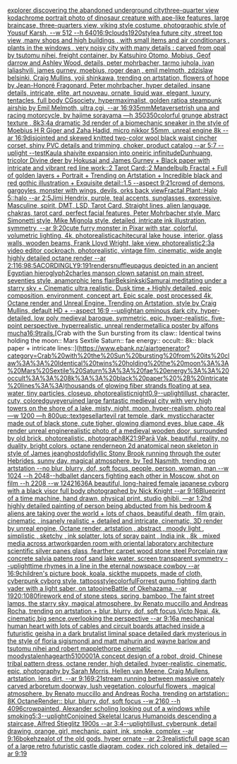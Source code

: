 [explorer discovering the abandoned underground city](https://www.ebank.nz/aiartgenerator?category=explorer%20discovering%20the%20abandoned%20underground%20city)[three-quarter view kodachrome portrait photo of dinosaur creature with ape-like features, large braincase, three-quarters view, viking style costume, photographic style of Yousuf Karsh, --w 512 --h 640](https://www.ebank.nz/aiartgenerator?category=three-quarter%20view%20kodachrome%20portrait%20photo%20of%20dinosaur%20creature%20with%20ape-like%20features%2C%20large%20braincase%2C%20three-quarters%20view%2C%20viking%20style%20costume%2C%20photographic%20style%20of%20Yousuf%20Karsh%2C%20--w%20512%20--h%20640)[16:9](https://www.ebank.nz/aiartgenerator?category=16%3A9)[clouds](https://www.ebank.nz/aiartgenerator?category=clouds)[1920](https://www.ebank.nz/aiartgenerator?category=1920)[style](https://www.ebank.nz/aiartgenerator?category=style)[a future city ,street top view ,many shops and high buildings , with small items and air conditionars , plants in the windows , very noisy city with many details : carved from opal by tsutomu nihei, freight container, by Katsuhiro Otomo, Mobius, Geof darrow and Ashley Wood, details, peter mohrbacher, tarmo juhola, ivan laliashvili, james gurney, moebius, roger dean , emil melmoth, zdzislaw belsinki, Craig Mullins, yoji shinkawa, trending on artstation, flowers of hope by Jean-Honoré Fragonard, Peter mohrbacher, hyper detailed, insane details, intricate, elite, art nouveau, ornate, liquid wax, elegant, luxury, tentacles, full body CGsociety, hypermaximalist, golden ratio](https://www.ebank.nz/aiartgenerator?category=a%20future%20city%20%2Cstreet%20top%20view%20%2Cmany%20shops%20and%20high%20buildings%20%2C%20with%20small%20items%20and%20air%20conditionars%20%2C%20plants%20in%20the%20windows%20%2C%20very%20noisy%20city%20with%20many%20details%20%3A%20carved%20from%20opal%20by%20tsutomu%20nihei%2C%20freight%20container%2C%20by%20Katsuhiro%20Otomo%2C%20Mobius%2C%20Geof%20darrow%20and%20Ashley%20Wood%2C%20details%2C%20peter%20mohrbacher%2C%20tarmo%20juhola%2C%20ivan%20laliashvili%2C%20james%20gurney%2C%20moebius%2C%20roger%20dean%20%2C%20emil%20melmoth%2C%20zdzislaw%20belsinki%2C%20Craig%20Mullins%2C%20yoji%20shinkawa%2C%20trending%20on%20artstation%2C%20flowers%20of%20hope%20by%20Jean-Honor%C3%A9%20Fragonard%2C%20Peter%20mohrbacher%2C%20hyper%20detailed%2C%20insane%20details%2C%20intricate%2C%20elite%2C%20art%20nouveau%2C%20ornate%2C%20liquid%20wax%2C%20elegant%2C%20luxury%2C%20tentacles%2C%20full%20body%20CGsociety%2C%20hypermaximalist%2C%20golden%20ratio)[a steampunk airship by Emil Melmoth, ultra,cgi, --ar 16:9](https://www.ebank.nz/aiartgenerator?category=a%20steampunk%20airship%20by%20Emil%20Melmoth%2C%20ultra%2Ccgi%2C%20--ar%2016%3A9)[35mm](https://www.ebank.nz/aiartgenerator?category=35mm)[Metaverse](https://www.ebank.nz/aiartgenerator?category=Metaverse)[trish una and racing motorcycle, by hajime sorayama —h 350](https://www.ebank.nz/aiartgenerator?category=trish%20una%20and%20racing%20motorcycle%2C%20by%20hajime%20sorayama%20%E2%80%94h%20350)[350](https://www.ebank.nz/aiartgenerator?category=350)[colorful grunge abstract texture , 8k](https://www.ebank.nz/aiartgenerator?category=colorful%20grunge%20abstract%20texture%20%2C%208k)[3:4](https://www.ebank.nz/aiartgenerator?category=3%3A4)[a dramatic 3d render of a biomechanic sneaker in the style of Moebius H R Giger and Zaha Hadid, micro nikkor 55mm, unreal engine 8k -- ar 16:9](https://www.ebank.nz/aiartgenerator?category=a%20dramatic%203d%20render%20of%20a%20biomechanic%20sneaker%20in%20the%20style%20of%20Moebius%20H%20R%20Giger%20and%20Zaha%20Hadid%2C%20micro%20nikkor%2055mm%2C%20unreal%20engine%208k%20--%20ar%2016%3A9)[disjointed and skewed knitted two-color wool black waist cincher corset, shiny PVC details and trimming, choker, product catalog --ar 5:7 --uplight --test](https://www.ebank.nz/aiartgenerator?category=disjointed%20and%20skewed%20knitted%20two-color%20wool%20black%20waist%20cincher%20corset%2C%20shiny%20PVC%20details%20and%20trimming%2C%20choker%2C%20product%20catalog%20--ar%205%3A7%20--uplight%20--test)[Kaula shaivite expansion into oneiric infinitude](https://www.ebank.nz/aiartgenerator?category=Kaula%20shaivite%20expansion%20into%20oneiric%20infinitude)[Dunhuang, tricolor Divine deer by Hokusai and James Gurney + Black paper with intricate and vibrant red line work::2 Tarot Card::2 Mandelbulb Fractal + Full of golden layers + Portrait + Trending on Artstation + Incredible black and red gothic illustration + Exquisite detail::1.5 --aspect 9:21](https://www.ebank.nz/aiartgenerator?category=Dunhuang%2C%20tricolor%20Divine%20deer%20by%20Hokusai%20and%20James%20Gurney%20%2B%20Black%20paper%20with%20intricate%20and%20vibrant%20red%20line%20work%3A%3A2%20Tarot%20Card%3A%3A2%20Mandelbulb%20Fractal%20%2B%20Full%20of%20golden%20layers%20%2B%20Portrait%20%2B%20Trending%20on%20Artstation%20%2B%20Incredible%20black%20and%20red%20gothic%20illustration%20%2B%20Exquisite%20detail%3A%3A1.5%20--aspect%209%3A21)[crowd of demons, gargoyles, monster with wings, devils, orks back view](https://www.ebank.nz/aiartgenerator?category=crowd%20of%20demons%2C%20gargoyles%2C%20monster%20with%20wings%2C%20devils%2C%20orks%20back%20view)[Fractal Plant::Halo 5::halo --ar 2:5](https://www.ebank.nz/aiartgenerator?category=Fractal%20Plant%3A%3AHalo%205%3A%3Ahalo%20--ar%202%3A5)[Jimi Hendrix, purple, teal accents, sunglasses, expressive, Masculine, spirit, DMT, LSD, Tarot Card, Straight lines, alien language, chakras, tarot card, perfect facial features, Peter Mohrbacher style, Marc Simonetti style, Mike Mignola style, detailed, intricate ink illustration, symmetry, --ar 9:20](https://www.ebank.nz/aiartgenerator?category=Jimi%20Hendrix%2C%20purple%2C%20teal%20accents%2C%20sunglasses%2C%20expressive%2C%20Masculine%2C%20spirit%2C%20DMT%2C%20LSD%2C%20Tarot%20Card%2C%20Straight%20lines%2C%20alien%20language%2C%20chakras%2C%20tarot%20card%2C%20perfect%20facial%20features%2C%20Peter%20Mohrbacher%20style%2C%20Marc%20Simonetti%20style%2C%20Mike%20Mignola%20style%2C%20detailed%2C%20intricate%20ink%20illustration%2C%20symmetry%2C%20--ar%209%3A20)[cute furry monster in Pixar with star, colorful, volumetric lighting, 4k, photorealistic](https://www.ebank.nz/aiartgenerator?category=cute%20furry%20monster%20in%20Pixar%20with%20star%2C%20colorful%2C%20volumetric%20lighting%2C%204k%2C%20photorealistic)[achitecural lake house, interior, glass walls, wooden beams, Frank Lloyd Wright, lake view, photorealistic](https://www.ebank.nz/aiartgenerator?category=achitecural%20lake%20house%2C%20interior%2C%20glass%20walls%2C%20wooden%20beams%2C%20Frank%20Lloyd%20Wright%2C%20lake%20view%2C%20photorealistic)[2:3](https://www.ebank.nz/aiartgenerator?category=2%3A3)[a video editor cockroach, photorealistic, vintage film, cinematic, wide angle highly detailed octane render --ar 2:1](https://www.ebank.nz/aiartgenerator?category=a%20video%20editor%20cockroach%2C%20photorealistic%2C%20vintage%20film%2C%20cinematic%2C%20wide%20angle%20highly%20detailed%20octane%20render%20--ar%202%3A1)[](https://www.ebank.nz/aiartgenerator?category=)[16:9](https://www.ebank.nz/aiartgenerator?category=16%3A9)[8:5](https://www.ebank.nz/aiartgenerator?category=8%3A5)[ACORDINGLY](https://www.ebank.nz/aiartgenerator?category=ACORDINGLY)[9:19](https://www.ebank.nz/aiartgenerator?category=9%3A19)[1](https://www.ebank.nz/aiartgenerator?category=1)[render](https://www.ebank.nz/aiartgenerator?category=render)[snuffleupagus depicted in an ancient Egyptian hieroglyph](https://www.ebank.nz/aiartgenerator?category=snuffleupagus%20depicted%20in%20an%20ancient%20Egyptian%20hieroglyph)[2](https://www.ebank.nz/aiartgenerator?category=2)[charles manson clown satanist on main street, seventies style, anamorphic lens flair](https://www.ebank.nz/aiartgenerator?category=charles%20manson%20clown%20satanist%20on%20main%20street%2C%20seventies%20style%2C%20anamorphic%20lens%20flair)[Beksinkski](https://www.ebank.nz/aiartgenerator?category=Beksinkski)[Samurai meditating under a starry sky + Cinematic ultra realistic. Dusk time + Highly detailed, epic composition, environment, concept art. Epic scale, post processed 4k, Octane render and Unreal Engine. Trending on Artstation, style by Craig Mullins, default HD + --aspect 16:9 --uplight](https://www.ebank.nz/aiartgenerator?category=Samurai%20meditating%20under%20a%20starry%20sky%20%2B%20Cinematic%20ultra%20realistic.%20Dusk%20time%20%2B%20Highly%20detailed%2C%20epic%20composition%2C%20environment%2C%20concept%20art.%20Epic%20scale%2C%20post%20processed%204k%2C%20Octane%20render%20and%20Unreal%20Engine.%20Trending%20on%20Artstation%2C%20style%20by%20Craig%20Mullins%2C%20default%20HD%20%2B%20--aspect%2016%3A9%20--uplight)[an ominous dark city. hyper-detailed. low poly medieval baroque. symmetric. epic. hyper-realistic. five-point perspective. hyperrealistic. unreal render](https://www.ebank.nz/aiartgenerator?category=an%20ominous%20dark%20city.%20hyper-detailed.%20low%20poly%20medieval%20baroque.%20symmetric.%20epic.%20hyper-realistic.%20five-point%20perspective.%20hyperrealistic.%20unreal%20render)[metallica poster by alfons mucha](https://www.ebank.nz/aiartgenerator?category=metallica%20poster%20by%20alfons%20mucha)[16:9](https://www.ebank.nz/aiartgenerator?category=16%3A9)[trails.](https://www.ebank.nz/aiartgenerator?category=trails.)[Crab with the Sun bursting from its claw:: Identical twins holding the moon:: Mars Sextile Saturn:: fae energy:: occult:: 8k:: black paper + intricate lines::](https://www.ebank.nz/aiartgenerator?category=Crab%20with%20the%20Sun%20bursting%20from%20its%20claw%3A%3A%20Identical%20twins%20holding%20the%20moon%3A%3A%20Mars%20Sextile%20Saturn%3A%3A%20fae%20energy%3A%3A%20occult%3A%3A%208k%3A%3A%20black%20paper%20%2B%20intricate%20lines%3A%3A)[thousands of glowing fiber strands floating at sea, water, tiny particles, closeup, photorealistic](https://www.ebank.nz/aiartgenerator?category=thousands%20of%20glowing%20fiber%20strands%20floating%20at%20sea%2C%20water%2C%20tiny%20particles%2C%20closeup%2C%20photorealistic)[night](https://www.ebank.nz/aiartgenerator?category=night)[0.9](https://www.ebank.nz/aiartgenerator?category=0.9)[--uplight](https://www.ebank.nz/aiartgenerator?category=--uplight)[illust, character, cuty, colored](https://www.ebank.nz/aiartgenerator?category=illust%2C%20character%2C%20cuty%2C%20colored)[guy](https://www.ebank.nz/aiartgenerator?category=guy)[eye](https://www.ebank.nz/aiartgenerator?category=eye)[ruined large fantastic medieval city with very high towers on the shore of a lake, misty, night, moon, hyper-realism, photo real —w 1200 —h 800](https://www.ebank.nz/aiartgenerator?category=ruined%20large%20fantastic%20medieval%20city%20with%20very%20high%20towers%20on%20the%20shore%20of%20a%20lake%2C%20misty%2C%20night%2C%20moon%2C%20hyper-realism%2C%20photo%20real%20%E2%80%94w%201200%20%E2%80%94h%20800)[up::](https://www.ebank.nz/aiartgenerator?category=up%3A%3A)[text](https://www.ebank.nz/aiartgenerator?category=text)[gesell](https://www.ebank.nz/aiartgenerator?category=gesell)[art](https://www.ebank.nz/aiartgenerator?category=art)[evil rat temple, dark, mystic](https://www.ebank.nz/aiartgenerator?category=evil%20rat%20temple%2C%20dark%2C%20mystic)[character made out of black stone,  cute  tigher, glowing diamond eyes, blue cape, 4k render unreal engine](https://www.ebank.nz/aiartgenerator?category=character%20made%20out%20of%20black%20stone%2C%20%20cute%20%20tigher%2C%20glowing%20diamond%20eyes%2C%20blue%20cape%2C%204k%20render%20unreal%20engine)[realistic photo of a medieval wooden door, surrounded by old brick, photorealistic, photograph](https://www.ebank.nz/aiartgenerator?category=realistic%20photo%20of%20a%20medieval%20wooden%20door%2C%20surrounded%20by%20old%20brick%2C%20photorealistic%2C%20photograph)[8K](https://www.ebank.nz/aiartgenerator?category=8K)[21:9](https://www.ebank.nz/aiartgenerator?category=21%3A9)[Parā Vak, beautiful, reality, no duality, bright colors, octane render](https://www.ebank.nz/aiartgenerator?category=Par%C4%81%20Vak%2C%20beautiful%2C%20reality%2C%20no%20duality%2C%20bright%20colors%2C%20octane%20render)[neon 2d anatomical neon skeleton in style of James jean](https://www.ebank.nz/aiartgenerator?category=neon%202d%20anatomical%20neon%20skeleton%20in%20style%20of%20James%20jean)[ghost](https://www.ebank.nz/aiartgenerator?category=ghost)[dof](https://www.ebank.nz/aiartgenerator?category=dof)[idyllic Stony Brook running through the outer Hebrides, sunny day, magical atmosphere, by Ted Nasmith, trending on artstation --no blur, blurry, dof, soft focus, people, person, woman, man --w 1024 --h 2048](https://www.ebank.nz/aiartgenerator?category=idyllic%20Stony%20Brook%20running%20through%20the%20outer%20Hebrides%2C%20sunny%20day%2C%20magical%20atmosphere%2C%20by%20Ted%20Nasmith%2C%20trending%20on%20artstation%20--no%20blur%2C%20blurry%2C%20dof%2C%20soft%20focus%2C%20people%2C%20person%2C%20woman%2C%20man%20--w%201024%20--h%202048)[--hd](https://www.ebank.nz/aiartgenerator?category=--hd)[ballet dancers fighting each other in Moscow, shot on film --h 2208 --w 1242](https://www.ebank.nz/aiartgenerator?category=ballet%20dancers%20fighting%20each%20other%20in%20Moscow%2C%20shot%20on%20film%20--h%202208%20--w%201242)[1636](https://www.ebank.nz/aiartgenerator?category=1636)[A beautiful, long-haired female japanese cyborg with a black visor full body photographed by Nick Knight --ar 9:16](https://www.ebank.nz/aiartgenerator?category=A%20beautiful%2C%20long-haired%20female%20japanese%20cyborg%20with%20a%20black%20visor%20full%20body%20photographed%20by%20Nick%20Knight%20--ar%209%3A16)[Blueprint of a time machine, hand drawn, physical print, studio ghibli, —ar 1:2](https://www.ebank.nz/aiartgenerator?category=Blueprint%20of%20a%20time%20machine%2C%20hand%20drawn%2C%20physical%20print%2C%20studio%20ghibli%2C%20%E2%80%94ar%201%3A2)[hd highly detailed painting of person being abducted from his bedroom & aliens are taking over the world + lots of chaos, beautiful death , film grain, cinematic , insanely realistic + detailed and intricate, cinematic, 3D render by unreal engine, Octane render, artstation , abstract , moody light , simplistic , sketchy , ink splatter, lots of spray paint , India ink , 8k , mixed media across artwork](https://www.ebank.nz/aiartgenerator?category=hd%20highly%20detailed%20painting%20of%20person%20being%20abducted%20from%20his%20bedroom%20%26%20aliens%20are%20taking%20over%20the%20world%20%2B%20lots%20of%20chaos%2C%20beautiful%20death%20%2C%20film%20grain%2C%20cinematic%20%2C%20insanely%20realistic%20%2B%20detailed%20and%20intricate%2C%20cinematic%2C%203D%20render%20by%20unreal%20engine%2C%20Octane%20render%2C%20artstation%20%2C%20abstract%20%2C%20moody%20light%20%2C%20simplistic%20%2C%20sketchy%20%2C%20ink%20splatter%2C%20lots%20of%20spray%20paint%20%2C%20India%20ink%20%2C%208k%20%2C%20mixed%20media%20across%20artwork)[garden room with oriental laboratory architecture scientific silver panes glass ,fearther carpet wood stone steel Porcelain raw concrete salvia patens roof sand lake water, screen transparent symmetry --uplight](https://www.ebank.nz/aiartgenerator?category=garden%20room%20with%20oriental%20laboratory%20architecture%20scientific%20silver%20panes%20glass%20%2Cfearther%20carpet%20wood%20stone%20steel%20Porcelain%20raw%20concrete%20salvia%20patens%20roof%20sand%20lake%20water%2C%20screen%20transparent%20symmetry%20--uplight)[time rhymes in a line in the eternal now](https://www.ebank.nz/aiartgenerator?category=time%20rhymes%20in%20a%20line%20in%20the%20eternal%20now)[space cowboy --ar 16:9](https://www.ebank.nz/aiartgenerator?category=space%20cowboy%20--ar%2016%3A9)[children's picture book, koala, sick](https://www.ebank.nz/aiartgenerator?category=children%27s%20picture%20book%2C%20koala%2C%20sick)[the muppets, made of cloth, cyberpunk cyborg style, tattoos](https://www.ebank.nz/aiartgenerator?category=the%20muppets%2C%20made%20of%20cloth%2C%20cyberpunk%20cyborg%20style%2C%20tattoos)[style](https://www.ebank.nz/aiartgenerator?category=style)[colorful](https://www.ebank.nz/aiartgenerator?category=colorful)[Forrest gump fighting darth vader with a light saber, on tatooine](https://www.ebank.nz/aiartgenerator?category=Forrest%20gump%20fighting%20darth%20vader%20with%20a%20light%20saber%2C%20on%20tatooine)[Battle of Okehazama, --ar 1920:1080](https://www.ebank.nz/aiartgenerator?category=Battle%20of%20Okehazama%2C%20--ar%201920%3A1080)[firework end of stone steps, spring, bamboo, The faint street lamps, the starry sky, magical atmosphere, by Renato muccillo and Andreas Rocha, trending on artstation + blur, blurry, dof, soft focus,Victo Ngai, 4k, cinematic,big sence,overlooking the perspective --ar 9:16](https://www.ebank.nz/aiartgenerator?category=firework%20end%20of%20stone%20steps%2C%20spring%2C%20bamboo%2C%20The%20faint%20street%20lamps%2C%20the%20starry%20sky%2C%20magical%20atmosphere%2C%20by%20Renato%20muccillo%20and%20Andreas%20Rocha%2C%20trending%20on%20artstation%20%2B%20blur%2C%20blurry%2C%20dof%2C%20soft%20focus%2CVicto%20Ngai%2C%204k%2C%20cinematic%2Cbig%20sence%2Coverlooking%20the%20perspective%20--ar%209%3A16)[a mechanical human heart with lots of cables and circuit boards attached inside a futuristic geisha in a dark brutalist liminal space detailed dark mysterious in the style of floria sigismondi and matt mahurin and wayne barlow and tsutomu nihei and robert mapplethorpe cinematic moody](https://www.ebank.nz/aiartgenerator?category=a%20mechanical%20human%20heart%20with%20lots%20of%20cables%20and%20circuit%20boards%20attached%20inside%20a%20futuristic%20geisha%20in%20a%20dark%20brutalist%20liminal%20space%20detailed%20dark%20mysterious%20in%20the%20style%20of%20floria%20sigismondi%20and%20matt%20mahurin%20and%20wayne%20barlow%20and%20tsutomu%20nihei%20and%20robert%20mapplethorpe%20cinematic%20moody)[stalenhag](https://www.ebank.nz/aiartgenerator?category=stalenhag)[earth](https://www.ebank.nz/aiartgenerator?category=earth)[5](https://www.ebank.nz/aiartgenerator?category=5)[10000](https://www.ebank.nz/aiartgenerator?category=10000)[1](https://www.ebank.nz/aiartgenerator?category=1)[A concept design of a robot, droid, Chinese tribal pattern dress, octane render, high detailed, hyper-realistic, cinematic, epic, photography by Sarah Morris, Hellen van Meene, Craig Mullens, artstation, lens dirt, --ar 9:16](https://www.ebank.nz/aiartgenerator?category=A%20concept%20design%20of%20a%20robot%2C%20droid%2C%20Chinese%20tribal%20pattern%20dress%2C%20octane%20render%2C%20high%20detailed%2C%20hyper-realistic%2C%20cinematic%2C%20epic%2C%20photography%20by%20Sarah%20Morris%2C%20Hellen%20van%20Meene%2C%20Craig%20Mullens%2C%20artstation%2C%20lens%20dirt%2C%20--ar%209%3A16)[9:21](https://www.ebank.nz/aiartgenerator?category=9%3A21)[stream running between massive ornately carved arboretum doorway, lush vegetation, colourful flowers , magical atmosphere, by Renato muccillo and Andreas Rocha, trending on artstation:: 8K OctaneRender:: blur, blurry, dof, soft focus --w 2160 --h 4096](https://www.ebank.nz/aiartgenerator?category=stream%20running%20between%20massive%20ornately%20carved%20arboretum%20doorway%2C%20lush%20vegetation%2C%20colourful%20flowers%20%2C%20magical%20atmosphere%2C%20by%20Renato%20muccillo%20and%20Andreas%20Rocha%2C%20trending%20on%20artstation%3A%3A%208K%20OctaneRender%3A%3A%20blur%2C%20blurry%2C%20dof%2C%20soft%20focus%20--w%202160%20--h%204096)[crow](https://www.ebank.nz/aiartgenerator?category=crow)[painted, Alexander scholing looking out of a windows while smoking](https://www.ebank.nz/aiartgenerator?category=painted%2C%20Alexander%20scholing%20looking%20out%20of%20a%20windows%20while%20smoking)[5:3](https://www.ebank.nz/aiartgenerator?category=5%3A3)[--uplight](https://www.ebank.nz/aiartgenerator?category=--uplight)[Conjoined Skeletal Icarus Humanoids descending a staircase, Alfred Stieglitz 1900s --ar 3:4](https://www.ebank.nz/aiartgenerator?category=Conjoined%20Skeletal%20Icarus%20Humanoids%20descending%20a%20staircase%2C%20Alfred%20Stieglitz%201900s%20--ar%203%3A4)[--uplight](https://www.ebank.nz/aiartgenerator?category=--uplight)[illust, cyberpunk, detail drawing, orange, girl, mechanic, paint, ink, smoke, complex --ar 9:16](https://www.ebank.nz/aiartgenerator?category=illust%2C%20cyberpunk%2C%20detail%20drawing%2C%20orange%2C%20girl%2C%20mechanic%2C%20paint%2C%20ink%2C%20smoke%2C%20complex%20--ar%209%3A16)[bokeh](https://www.ebank.nz/aiartgenerator?category=bokeh)[zealot of the old gods, hyper ornate --ar 2:3](https://www.ebank.nz/aiartgenerator?category=zealot%20of%20the%20old%20gods%2C%20hyper%20ornate%20--ar%202%3A3)[realistic](https://www.ebank.nz/aiartgenerator?category=realistic)[full page scan of a large retro futuristic castle diagram, codex, rich colored ink, detailed —ar 9:19](https://www.ebank.nz/aiartgenerator?category=full%20page%20scan%20of%20a%20large%20retro%20futuristic%20castle%20diagram%2C%20codex%2C%20rich%20colored%20ink%2C%20detailed%20%E2%80%94ar%209%3A19)